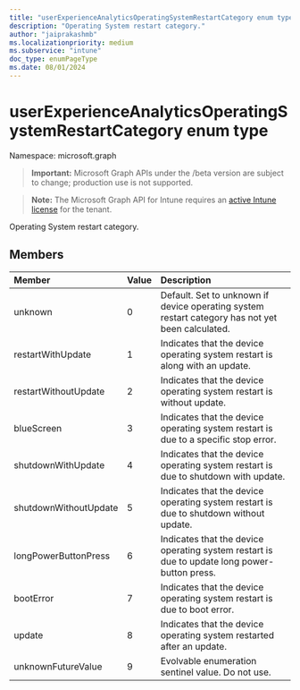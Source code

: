 ```yaml
---
title: "userExperienceAnalyticsOperatingSystemRestartCategory enum type"
description: "Operating System restart category."
author: "jaiprakashmb"
ms.localizationpriority: medium
ms.subservice: "intune"
doc_type: enumPageType
ms.date: 08/01/2024
---
```


# userExperienceAnalyticsOperatingSystemRestartCategory enum type

Namespace: microsoft.graph

> **Important:** Microsoft Graph APIs under the /beta version are subject to change; production use is not supported.

> **Note:** The Microsoft Graph API for Intune requires an [active Intune license](https://go.microsoft.com/fwlink/?linkid=839381) for the tenant.

Operating System restart category.

## Members
|Member|Value|Description|
|:---|:---|:---|
|unknown|0|Default. Set to unknown if device operating system restart category has not yet been calculated.|
|restartWithUpdate|1|Indicates that the device operating system restart is along with an update.|
|restartWithoutUpdate|2|Indicates that the device operating system restart is without update.|
|blueScreen|3|Indicates that the device operating system restart is due to a specific stop error.|
|shutdownWithUpdate|4|Indicates that the device operating system restart is due to shutdown with update.|
|shutdownWithoutUpdate|5|Indicates that the device operating system restart is due to shutdown without update.|
|longPowerButtonPress|6|Indicates that the device operating system restart is due to update long power-button press.|
|bootError|7|Indicates that the device operating system restart is due to boot error.|
|update|8|Indicates that the device operating system restarted after an update.|
|unknownFutureValue|9|Evolvable enumeration sentinel value. Do not use.|

